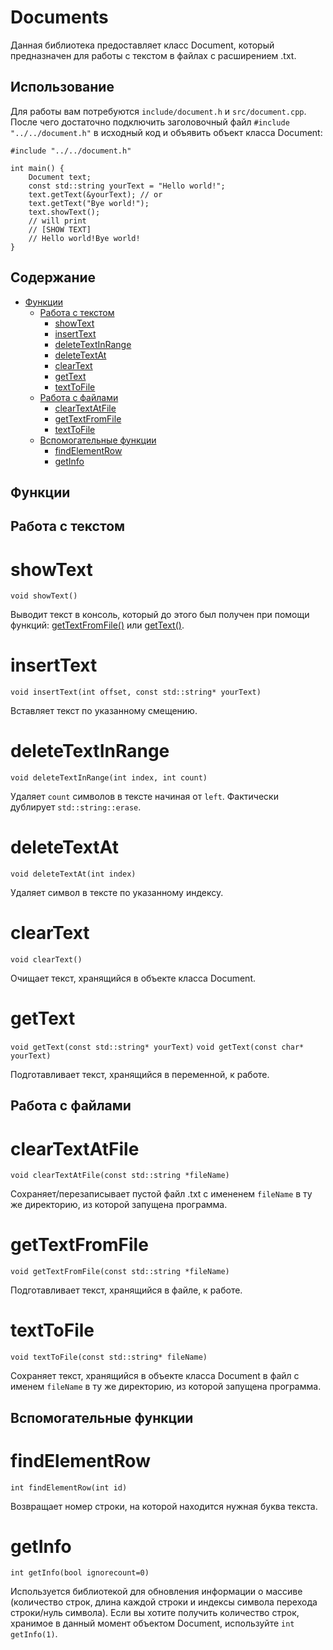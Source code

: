 # Documents
Данная библиотека предоставляет класс Document, который предназначен для работы с текстом в файлах с расширением .txt. 

## Использование

Для работы вам потребуются `include/document.h` и `src/document.cpp`.
После чего достаточно подключить заголовочный файл `#include "../../document.h"` в исходный код и объявить объект класса Document:
```
#include "../../document.h"

int main() {
	Document text;
    const std::string yourText = "Hello world!";
    text.getText(&yourText); // or
	text.getText("Bye world!");
	text.showText();
	// will print
	// [SHOW TEXT]
	// Hello world!Bye world!
}
```

## Содержание
- [Функции](#функции)
    - [Работа с текстом](#работа-с-текстом)
        - [showText](#showtext)
        - [insertText](#inserttext)
        - [deleteTextInRange](#deletetextinrange)
        - [deleteTextAt](#deletetextat)
        - [clearText](#cleartext)
        - [getText](#gettext)
        - [textToFile](#texttofile)
    - [Работа с файлами](#работа-с-файлами)
        - [clearTextAtFile](#cleartextatfile)
        - [getTextFromFile](#gettextfromfile)
        - [textToFile](#texttofile)
    - [Вспомогательные функции](#вспомогательные-функции)
        - [findElementRow](#findelementrow)
        - [getInfo](#getinfo)


## Функции
## Работа с текстом
# showText
```void showText()```

Выводит текст в консоль, который до этого был получен при помощи функций: [getTextFromFile()](#gettextfromfile) или [getText()](#gettext).

# insertText
```void insertText(int offset, const std::string* yourText)```

Вставляет текст по указанному смещению.

# deleteTextInRange
```void deleteTextInRange(int index, int count)```

Удаляет `count` символов в тексте начиная от `left`. Фактически дублирует `std::string::erase`. 

# deleteTextAt
```void deleteTextAt(int index)```

Удаляет символ в тексте по указанному индексу.

# clearText
```void clearText()```

Очищает текст, хранящийся в объекте класса Document.

# getText
```void getText(const std::string* yourText)```
```void getText(const char* yourText)```

Подготавливает текст, хранящийся в переменной, к работе.

## Работа с файлами

# clearTextAtFile
```void clearTextAtFile(const std::string *fileName)```

Сохраняет/перезаписывает пустой файл .txt с имененем `fileName` в ту же директорию, из которой запущена программа.

# getTextFromFile
```void getTextFromFile(const std::string *fileName)```

Подготавливает текст, хранящийся в файле, к работе.

# textToFile
```void textToFile(const std::string* fileName)```

Сохраняет текст, хранящийся в объекте класса Document в файл с именем `fileName` в ту же директорию, из которой запущена программа.

## Вспомогательные функции

# findElementRow
```int findElementRow(int id)```

Возвращает номер строки, на которой находится нужная буква текста.

# getInfo
```int getInfo(bool ignorecount=0)```

Используется библиотекой для обновления информации о массиве (количество строк, длина каждой строки и индексы символа перехода строки/нуль символа). Если вы хотите получить количество строк, хранимое в данный момент объектом Document, используйте `int getInfo(1)`.
